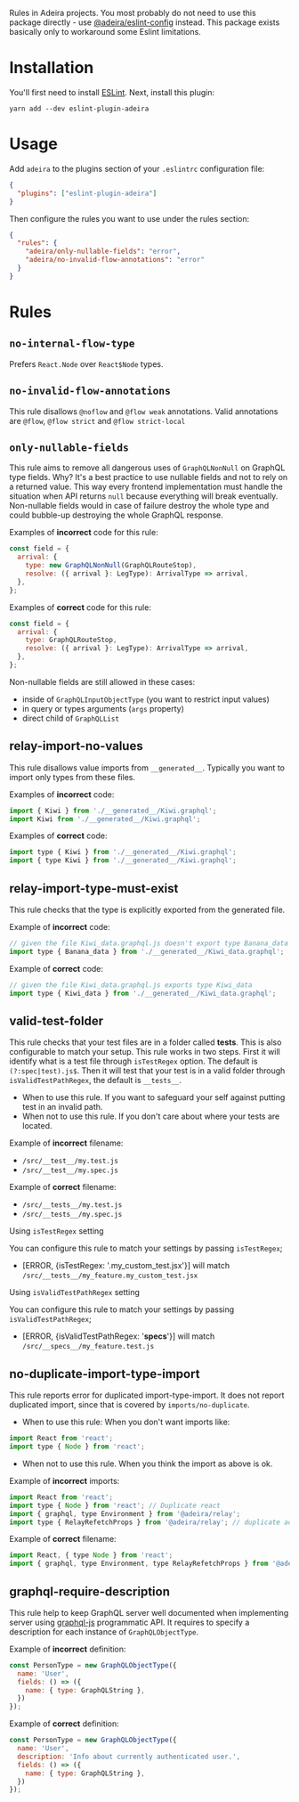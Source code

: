 Rules in Adeira projects. You most probably do not need to use this package directly - use [@adeira/eslint-config](https://www.npmjs.com/package/@adeira/eslint-config) instead. This package exists basically only to workaround some Eslint limitations.

# Installation

You'll first need to install [ESLint](http://eslint.org). Next, install this plugin:

```
yarn add --dev eslint-plugin-adeira
```

# Usage

Add `adeira` to the plugins section of your `.eslintrc` configuration file:

```json
{
  "plugins": ["eslint-plugin-adeira"]
}
```

Then configure the rules you want to use under the rules section:

```json
{
  "rules": {
    "adeira/only-nullable-fields": "error",
    "adeira/no-invalid-flow-annotations": "error"
  }
}
```

# Rules

## `no-internal-flow-type`

Prefers `React.Node` over `React$Node` types.

## `no-invalid-flow-annotations`

This rule disallows `@noflow` and `@flow weak` annotations. Valid annotations are `@flow`, `@flow strict` and `@flow strict-local`

## `only-nullable-fields`

This rule aims to remove all dangerous uses of `GraphQLNonNull` on GraphQL type fields. Why? It's a best practice to use nullable fields and not to rely on a returned value. This way every frontend implementation must handle the situation when API returns `null` because everything will break eventually. Non-nullable fields would in case of failure destroy the whole type and could bubble-up destroying the whole GraphQL response.

Examples of **incorrect** code for this rule:

```js
const field = {
  arrival: {
    type: new GraphQLNonNull(GraphQLRouteStop),
    resolve: ({ arrival }: LegType): ArrivalType => arrival,
  },
};
```

Examples of **correct** code for this rule:

```js
const field = {
  arrival: {
    type: GraphQLRouteStop,
    resolve: ({ arrival }: LegType): ArrivalType => arrival,
  },
};
```

Non-nullable fields are still allowed in these cases:

- inside of `GraphQLInputObjectType` (you want to restrict input values)
- in query or types arguments (`args` property)
- direct child of `GraphQLList`

## relay-import-no-values

This rule disallows value imports from `__generated__`. Typically you want to import only types from these files.

Examples of **incorrect** code:

```js
import { Kiwi } from './__generated__/Kiwi.graphql';
import Kiwi from './__generated__/Kiwi.graphql';
```

Examples of **correct** code:

```js
import type { Kiwi } from './__generated__/Kiwi.graphql';
import { type Kiwi } from './__generated__/Kiwi.graphql';
```

## relay-import-type-must-exist

This rule checks that the type is explicitly exported from the generated file.

Example of **incorrect** code:

```js
// given the file Kiwi_data.graphql.js doesn't export type Banana_data
import type { Banana_data } from './__generated__/Kiwi_data.graphql';
```

Example of **correct** code:

```js
// given the file Kiwi_data.graphql.js exports type Kiwi_data
import type { Kiwi_data } from './__generated__/Kiwi_data.graphql';
```

## valid-test-folder

This rule checks that your test files are in a folder called __tests__. This is also configurable to match your setup.
This rule works in two steps. First it will identify what is a test file through `isTestRegex` option. The default is `(?:spec|test).js$`. Then it will test that your test is in a valid folder through `isValidTestPathRegex`, the default is `__tests__`.

- When to use this rule. If you want to safeguard your self against putting test in an invalid path. 
- When not to use this rule. If you don't care about where your tests are located.

Example of **incorrect** filename:

- `/src/__test__/my.test.js`
- `/src/__test__/my.spec.js`

Example of **correct** filename:

- `/src/__tests__/my.test.js`
- `/src/__tests__/my.spec.js`

Using `isTestRegex` setting

You can configure this rule to match your settings by passing `isTestRegex`;
- [ERROR, {isTestRegex: '\.my_custom_test.jsx'}] will match `/src/__tests__/my_feature.my_custom_test.jsx`

Using `isValidTestPathRegex` setting

You can configure this rule to match your settings by passing `isValidTestPathRegex`;
- [ERROR, {isValidTestPathRegex: '__specs__'}] will match `/src/__specs__/my_feature.test.js`


## no-duplicate-import-type-import

This rule reports error for duplicated import-type-import. It does not report duplicated import, since that is covered by `imports/no-duplicate`.

- When to use this rule: When you don't want imports like: 
```js 
import React from 'react';
import type { Node } from 'react';
```

- When not to use this rule. When you think the import as above is ok. 

Example of **incorrect** imports:

```js
import React from 'react';
import type { Node } from 'react'; // Duplicate react
import { graphql, type Environment } from '@adeira/relay';
import type { RelayRefetchProps } from '@adeira/relay'; // duplicate adeira

```

Example of **correct** filename:

```js
import React, { type Node } from 'react';
import { graphql, type Environment, type RelayRefetchProps } from '@adeira/relay';
```

## graphql-require-description

This rule help to keep GraphQL server well documented when implementing server using [graphql-js](https://graphql.org/graphql-js/) programmatic API. It requires to specify a description for each instance of `GraphQLObjectType`.

Example of **incorrect** definition:

```js
const PersonType = new GraphQLObjectType({
  name: 'User',
  fields: () => ({
    name: { type: GraphQLString },
  })
});
```

Example of **correct** definition:

```js
const PersonType = new GraphQLObjectType({
  name: 'User',
  description: 'Info about currently authenticated user.',
  fields: () => ({
    name: { type: GraphQLString },
  })
});
```
